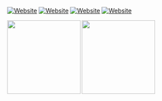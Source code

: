 [![Website](https://img.shields.io/website?down_color=lightgray&down_message=down%20%3A%28&label=casalinovalerio.com&style=for-the-badge&up_color=green&up_message=up%20%3A%29&url=https%3A%2F%2Fwww.casalinovalerio.com)](https://www.casalinovalerio.com)
[![Website](https://img.shields.io/website?down_color=lightgray&down_message=down%20%3A%28&label=readmy.link&style=for-the-badge&up_color=green&up_message=up%20%3A%29&url=https%3A%2F%2Freadmy.link)](https://readmy.link)
[![Website](https://img.shields.io/website?down_color=lightgray&down_message=down%20%3A%28&label=ppa.casali.no&style=for-the-badge&up_color=green&up_message=up%20%3A%29&url=https%3A%2F%2Fppa.casali.no/Release)](https://ppa.casali.no)
[![Website](https://img.shields.io/website?down_color=lightgray&down_message=down%20%3A%28&label=writeups.casali.no&style=for-the-badge&up_color=green&up_message=up%20%3A%29&url=https%3A%2F%2Fwriteups.casali.no)](https://writeups.casali.no)

<a href="https://github.com/5amu">
  <img align="left" height="170px" src="https://github-readme-stats.vercel.app/api?username=5amu&theme=onedark&show_icons=true" />
</a>
<a href="https://github.com/5amu">
  <img align="left" height="170px" src="https://github-readme-stats.vercel.app/api/top-langs/?username=5amu&layout=compact&show_icons=true&theme=onedark&hide=HTML,Tex,CSS,PowerShell,Vim%20script&langs_count=10" />
</a>
